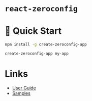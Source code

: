 # `react-zeroconfig`

# 🚀 Quick Start

```bash
npm install -g create-zeroconfig-app

create-zeroconfig-app my-app
```

# Links

- [User Guide](https://www.notion.so/ssen/React-ZeroConfig-30e18396302b4c51ac78485b94084bb3)
- [Samples](https://github.com/react-zeroconfig/fixtures)